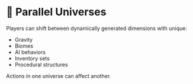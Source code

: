 # 🌌 Parallel Universes

Players can shift between dynamically generated dimensions with unique:
- Gravity
- Biomes
- AI behaviors
- Inventory sets
- Procedural structures

Actions in one universe can affect another.
